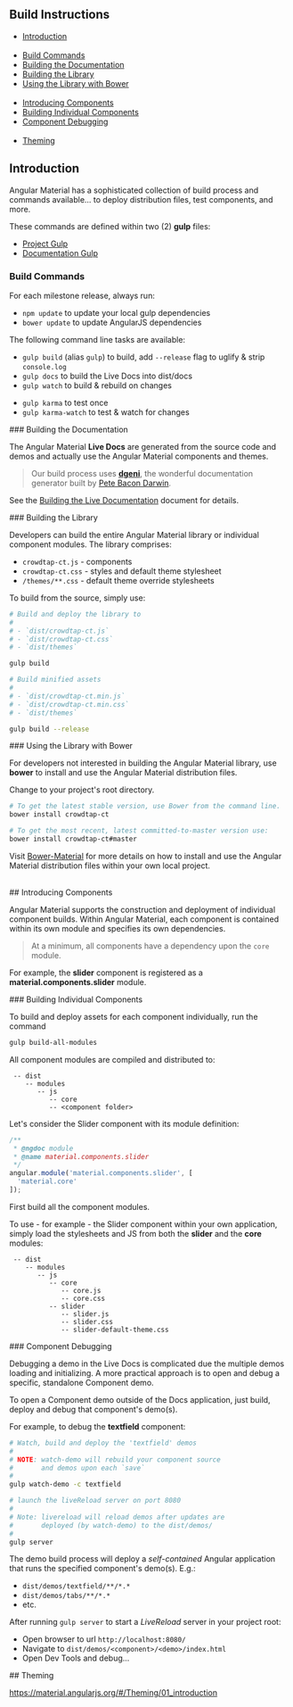 ## Build Instructions

* [Introduction](#intro)<br/><br/>
* [Build Commands](#commands)
* [Building the Documentation](#livedocs)
* [Building the Library](#builds)
* [Using the Library with Bower](#bower)<br/><br/>
* [Introducing Components](#comp)
* [Building Individual Components](#comp_builds)
* [Component Debugging](#comp_debug)<br/><br/>
* [Theming](#themes)


## <a name="intro"></a> Introduction

Angular Material has a sophisticated collection of build process and commands available... to deploy
distribution files, test components, and more.

These commands are defined within two (2) **gulp** files:

* [Project Gulp](../../gulpfile.js)
* [Documentation Gulp](../gulpfile.js)


### <a name="commands"></a> Build Commands

For each milestone release, always run:

- `npm update` to update your local gulp dependencies
- `bower update` to update AngularJS dependencies

The following command line tasks are available:

- `gulp build` (alias `gulp`) to build, add `--release` flag to uglify & strip `console.log`
- `gulp docs` to build the Live Docs into dist/docs
- `gulp watch` to build & rebuild on changes

<a separator></a>

- `gulp karma` to test once
- `gulp karma-watch` to test & watch for changes

###<a name="livedocs"></a> Building the Documentation

The Angular Material **Live Docs** are generated from the source code and demos and actually use the
Angular Material components and themes.

> Our build process uses **[dgeni](https://github.com/angular/dgeni)**, the wonderful documentation
  generator built by [Pete Bacon Darwin](https://github.com/petebacondarwin).

See the [Building the Live Documentation](../README.md#docs) document for details.

###<a name="builds"></a> Building the Library

Developers can build the entire Angular Material library or individual component modules. The
library comprises:

* `crowdtap-ct.js` - components
* `crowdtap-ct.css` - styles and default theme stylesheet
* `/themes/**.css` - default theme override stylesheets

To build from the source, simply use:

```bash
# Build and deploy the library to
#
# - `dist/crowdtap-ct.js`
# - `dist/crowdtap-ct.css`
# - `dist/themes`

gulp build

# Build minified assets
#
# - `dist/crowdtap-ct.min.js`
# - `dist/crowdtap-ct.min.css`
# - `dist/themes`

gulp build --release
```

###<a name="bower"></a> Using the Library with Bower

For developers not interested in building the Angular Material library, use **bower** to install and
use the Angular Material distribution files.

Change to your project's root directory.

```bash
# To get the latest stable version, use Bower from the command line.
bower install crowdtap-ct

# To get the most recent, latest committed-to-master version use:
bower install crowdtap-ct#master
```

Visit [Bower-Material](https://github.com/angular/bower-material/blob/master/README.md) for more
details on how to install and use the Angular Material distribution files within your own local
project.

<br/>
##<a name="comp"></a> Introducing Components

Angular Material supports the construction and deployment of individual component builds. Within
Angular Material, each component is contained within its own module and specifies its own
dependencies.

> At a minimum, all components have a dependency upon the `core` module.

For example, the **slider** component is registered as a **material.components.slider** module.

###<a name="comp_builds"></a> Building Individual Components

To build and deploy assets for each component individually, run the command

```bash
gulp build-all-modules
```

All component modules are compiled and distributed to:

```text
 -- dist
    -- modules
       -- js
          -- core
          -- <component folder>
```

Let's consider the Slider component with its module definition:


```js
/**
 * @ngdoc module
 * @name material.components.slider
 */
angular.module('material.components.slider', [
  'material.core'
]);
```

First build all the component modules.

To use - for example - the Slider component within your own application, simply load the stylesheets
and JS from both the **slider** and the **core** modules:


```text
 -- dist
    -- modules
       -- js
          -- core
             -- core.js
             -- core.css
          -- slider
             -- slider.js
             -- slider.css
             -- slider-default-theme.css
```

###<a name="comp_debug"></a> Component Debugging

Debugging a demo in the Live Docs is complicated due the multiple demos loading and initializing. A
more practical approach is to open and debug a specific, standalone Component demo.

To open a Component demo outside of the Docs application, just build, deploy and debug that
component's demo(s).

For example, to debug the **textfield** component:

```bash
# Watch, build and deploy the 'textfield' demos
#
# NOTE: watch-demo will rebuild your component source
#       and demos upon each `save`
#
gulp watch-demo -c textfield

# launch the liveReload server on port 8080
#
# Note: livereload will reload demos after updates are
#       deployed (by watch-demo) to the dist/demos/
#
gulp server
```

The demo build process will deploy a *self-contained* Angular application that runs the specified
component's demo(s). E.g.:

* `dist/demos/textfield/**/*.*`
* `dist/demos/tabs/**/*.*`
*  etc.

After running `gulp server` to start a *LiveReload* server in your project root:

* Open browser to url `http://localhost:8080/`
* Navigate to `dist/demos/<component>/<demo>/index.html`
* Open Dev Tools and debug...


##<a name="themes"></a> Theming

https://material.angularjs.org/#/Theming/01_introduction
